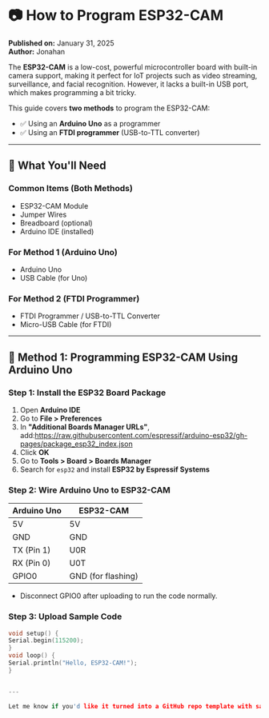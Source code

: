 # 📷 How to Program ESP32-CAM

**Published on:** January 31, 2025  
**Author:** Jonahan  

The **ESP32-CAM** is a low-cost, powerful microcontroller board with built-in camera support, making it perfect for IoT projects such as video streaming, surveillance, and facial recognition. However, it lacks a built-in USB port, which makes programming a bit tricky.

This guide covers **two methods** to program the ESP32-CAM:

- ✅ Using an **Arduino Uno** as a programmer  
- ✅ Using an **FTDI programmer** (USB-to-TTL converter)

---

## 🧰 What You'll Need

### Common Items (Both Methods)
- ESP32-CAM Module  
- Jumper Wires  
- Breadboard (optional)  
- Arduino IDE (installed)

### For Method 1 (Arduino Uno)
- Arduino Uno  
- USB Cable (for Uno)

### For Method 2 (FTDI Programmer)
- FTDI Programmer / USB-to-TTL Converter  
- Micro-USB Cable (for FTDI)

---

## 🔧 Method 1: Programming ESP32-CAM Using Arduino Uno

### Step 1: Install the ESP32 Board Package

1. Open **Arduino IDE**  
2. Go to **File > Preferences**  
3. In **"Additional Boards Manager URLs"**, add:https://raw.githubusercontent.com/espressif/arduino-esp32/gh-pages/package_esp32_index.json
4. Click **OK**
5. Go to **Tools > Board > Boards Manager**
6. Search for `esp32` and install **ESP32 by Espressif Systems**

### Step 2: Wire Arduino Uno to ESP32-CAM

| Arduino Uno | ESP32-CAM |
|-------------|-----------|
| 5V          | 5V        |
| GND         | GND       |
| TX (Pin 1)  | U0R       |
| RX (Pin 0)  | U0T       |
| GPIO0       | GND (for flashing) |

- Disconnect GPIO0 after uploading to run the code normally.

### Step 3: Upload Sample Code

```cpp
void setup() {
Serial.begin(115200);
}
void loop() {
Serial.println("Hello, ESP32-CAM!");
}


---

Let me know if you'd like it turned into a GitHub repo template with sample `platformio.ini`, images, or wiring diagrams.


